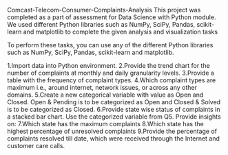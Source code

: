 Comcast-Telecom-Consumer-Complaints-Analysis
This project was completed as a part of assessment for Data Science with Python module. We used different Python libraries such as NumPy, SciPy, Pandas, scikit-learn and matplotlib to complete the given analysis and visualization tasks

To perform these tasks, you can use any of the different Python libraries such as NumPy, SciPy, Pandas, scikit-learn and matplotlib.

1.Import data into Python environment.
2.Provide the trend chart for the number of complaints at monthly and daily granularity levels.
3.Provide a table with the frequency of complaint types.
4.Which complaint types are maximum i.e., around internet, network issues, or across any other domains.
5.Create a new categorical variable with value as Open and Closed. Open & Pending is to be categorized as Open and Closed & Solved is to be categorized as Closed.
6.Provide state wise status of complaints in a stacked bar chart. Use the categorized variable from Q5. Provide insights on:
7.Which state has the maximum complaints
8.Which state has the highest percentage of unresolved complaints
9.Provide the percentage of complaints resolved till date, which were received through the Internet and customer care calls.
